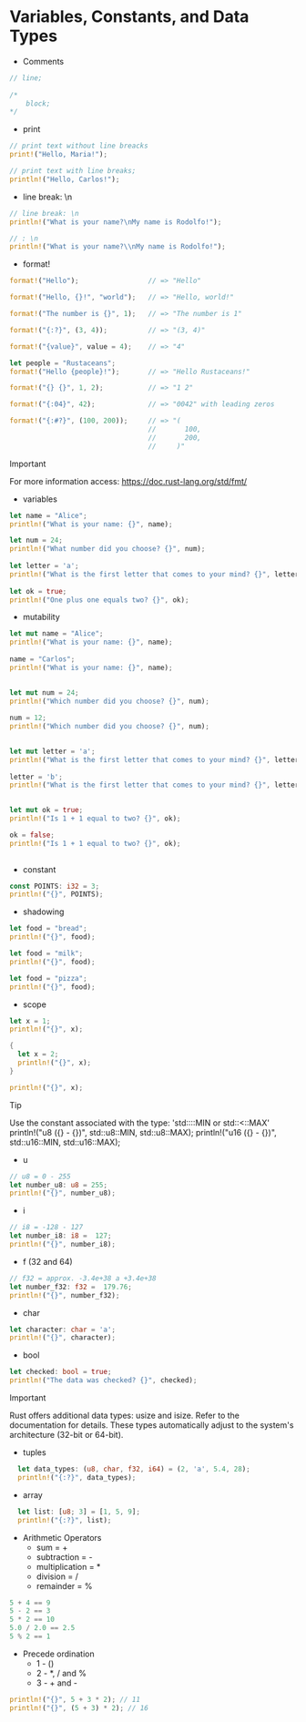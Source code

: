 # Variables, Constants, and Data Types

- Comments
```rust
// line;
  
/*
	block;
*/
```

- print
```rust
// print text without line breacks
print!("Hello, Maria!");

// print text with line breaks;
println!("Hello, Carlos!");
```

- line break: \n
```rust
// line break: \n
println!("What is your name?\nMy name is Rodolfo!");

// : \n
println!("What is your name?\\nMy name is Rodolfo!");
```

- format!
```rust
format!("Hello");                 // => "Hello"

format!("Hello, {}!", "world");   // => "Hello, world!"

format!("The number is {}", 1);   // => "The number is 1"

format!("{:?}", (3, 4));          // => "(3, 4)"

format!("{value}", value = 4);    // => "4"

let people = "Rustaceans";
format!("Hello {people}!");       // => "Hello Rustaceans!"

format!("{} {}", 1, 2);           // => "1 2"

format!("{:04}", 42);             // => "0042" with leading zeros

format!("{:#?}", (100, 200));     // => "(
                                  //       100,
                                  //       200,
                                  //     )"
```

> [!IMPORTANT]
For more information access: https://doc.rust-lang.org/std/fmt/
>


- variables
```rust
let name = "Alice";
println!("What is your name: {}", name);

let num = 24;
println!("What number did you choose? {}", num);
  
let letter = 'a';
println!("What is the first letter that comes to your mind? {}", letter);
  
let ok = true;
println!("One plus one equals two? {}", ok);
```

- mutability
```rust
let mut name = "Alice";
println!("What is your name: {}", name);
     
name = "Carlos";
println!("What is your name: {}", name);

     
let mut num = 24;
println!("Which number did you choose? {}", num);
     
num = 12;
println!("Which number did you choose? {}", num);
     

let mut letter = 'a';
println!("What is the first letter that comes to your mind? {}", letter);
     
letter = 'b';
println!("What is the first letter that comes to your mind? {}", letter);
     

let mut ok = true;
println!("Is 1 + 1 equal to two? {}", ok);

ok = false;
println!("Is 1 + 1 equal to two? {}", ok);
  
```

- constant 
```rust
const POINTS: i32 = 3;
println!("{}", POINTS);
```

- shadowing
```rust
let food = "bread";
println!("{}", food);

let food = "milk";
println!("{}", food);

let food = "pizza";
println!("{}", food);  
```

- scope
```rust
let x = 1;
println!("{}", x);

{
  let x = 2;
  println!("{}", x);
}

println!("{}", x);
```

> [!TIP]
Use the constant associated with the type: 'std::<type>::MIN or std::<type><::MAX'
println!("u8 ({} - {})", std::u8::MIN, std::u8::MAX);
println!("u16 ({} - {})", std::u16::MIN, std::u16::MAX);
>

- u
```rust
// u8 = 0 - 255
let number_u8: u8 = 255;
println!("{}", number_u8);
```

- i 
```rust
// i8 = -128 - 127
let number_i8: i8 =  127;
println!("{}", number_i8);
```

- f (32 and 64)
```rust
// f32 = approx. -3.4e+38 a +3.4e+38
let number_f32: f32 =  179.76;
println!("{}", number_f32);
```

- char
```rust
let character: char = 'a';
println!("{}", character);
```

- bool
```rust
let checked: bool = true;
println!("The data was checked? {}", checked);
```
> [!IMPORTANT] 
> Rust offers additional data types: usize and isize. Refer to the documentation for details.
> These types automatically adjust to the system's architecture (32-bit or 64-bit).
>

- tuples

```rust
  let data_types: (u8, char, f32, i64) = (2, 'a', 5.4, 28);
  println!("{:?}", data_types);
```

- array

```rust
  let list: [u8; 3] = [1, 5, 9];
  println!("{:?}", list);
```

- Arithmetic Operators
    - sum = +
    - subtraction = -
    - multiplication = *
    - division = /
    - remainder = %

```rust
5 + 4 == 9
5 - 2 == 3
5 * 2 == 10
5.0 / 2.0 == 2.5
5 % 2 == 1
```

- Precede ordination
    - 1 - ()
    - 2 - *, / and %
    - 3 - + and -

```rust
println!("{}", 5 + 3 * 2); // 11
println!("{}", (5 + 3) * 2); // 16
```
